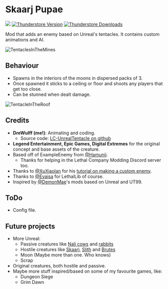 # Skaarj Pupae

<img src="https://img.shields.io/badge/lc--version-v50-000" /></a>
[![Thunderstore Version](https://img.shields.io/thunderstore/v/DreWulff/UnrealTentacle?style=for-the-badge&logo=thunderstore&logoColor=white)](https://thunderstore.io/c/lethal-company/p/DreWulff/UnrealTentacle/)
[![Thunderstore Downloads](https://img.shields.io/thunderstore/dt/DreWulff/UnrealTentacle?style=for-the-badge&logo=thunderstore&logoColor=white)](https://thunderstore.io/c/lethal-company/p/DreWulff/UnrealTentacle/)

Mod that adds an enemy based on Unreal's tentacles. It contains custom animations and AI.

![TentaclesInTheMines](https://imgur.com/JL0vwnV.png)

## Behaviour

* Spawns in the interiors of the moons in dispersed packs of 3.
* Once spawned it sticks to a ceiling or floor and shoots any players that get too close.
* Can be stunned when dealt damage.

![TentacleInTheRoof](https://imgur.com/TOev0zk.png)

## Credits

* **DreWulff (me!)**: Animating and coding.
    * Source code: [LC-UnrealTentacle on github](https://github.com/DreWulff/LC-UnrealTentacle)
* **Legend Entertainment, Epic Games, Digital Extremes** for the original concept and base assets of the creature.
* Based off of ExampleEnemy from [@Hamunii](https://github.com/Hamunii/LC-ExampleEnemy).
    * Thanks for helping in the Lethal Company Modding Discord server too.
* Thanks to [@XuXiaolan](https://thunderstore.io/c/lethal-company/p/XuXiaolan/) for his [tutorial on making a custom enemy](https://www.youtube.com/watch?v=NZ_F8wDczzM).
* Thanks to [@Evaisa](https://thunderstore.io/c/lethal-company/p/Evaisa/) for LethalLib of course.
* Inspired by [@DemonMae](https://thunderstore.io/c/lethal-company/p/DemonMae/)'s mods based on Unreal and UT99.

## ToDo

* Config file.

## Future projects

* More Unreal:
    * Passive creatures like [Nali cows](https://unreal.fandom.com/wiki/Nali_Cow) and [rabbits](https://unreal.fandom.com/wiki/Nali_Rabbit)
    * Hostile creatures like [Skaarj](https://unreal.fandom.com/wiki/Skaarj_Warrior), [Slith](https://unreal.fandom.com/wiki/Slith) and [Brutes](https://unreal.fandom.com/wiki/Brute)
    * Moon (Maybe more than one. Who knows)
    * Scrap
* Original creatures, both hostile and passive.
* Maybe more stuff inspired/based on some of my favourite games, like:
    * Dungeon Siege
    * Grim Dawn